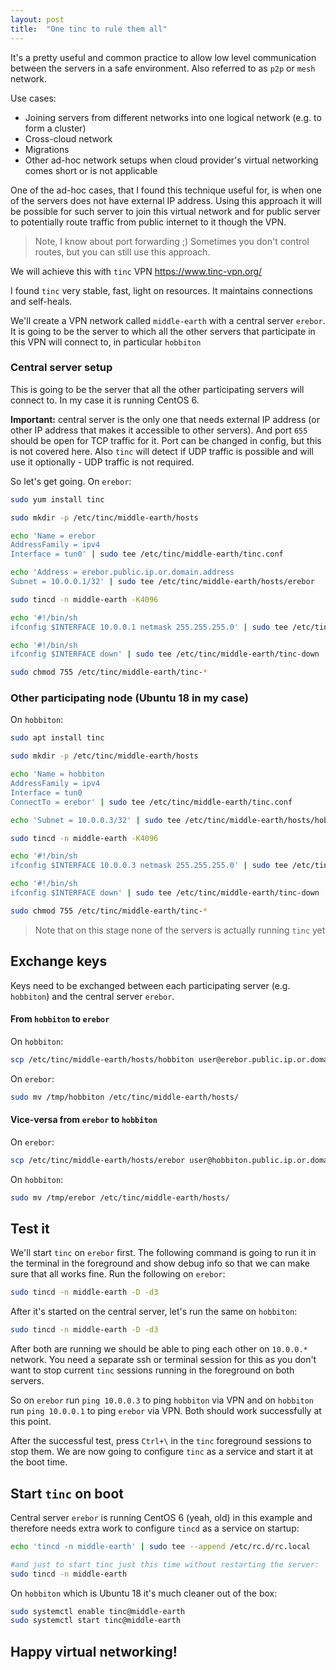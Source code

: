 ```yaml
---
layout: post
title:  "One tinc to rule them all"
---
```


It's a pretty useful and common practice to allow low level communication
between the servers in a safe environment. Also referred to as `p2p` or `mesh`
network.

Use cases:
- Joining servers from different networks into one logical network
  (e.g. to form a cluster)
- Cross-cloud network
- Migrations
- Other ad-hoc network setups when cloud provider's virtual networking
comes short or is not applicable

One of the ad-hoc cases, that I found this technique useful for, is when one of
the servers does not have external IP address. Using this approach it will be
possible for such server to join this virtual network and for public server to
potentially route traffic from public internet to it though the VPN.

> Note, I know about port forwarding ;) Sometimes you don't control routes,
but you can still use this approach.

We will achieve this with `tinc` VPN https://www.tinc-vpn.org/

I found `tinc` very stable, fast, light on resources. It maintains connections
and self-heals.

We'll create a VPN network called `middle-earth` with a central server `erebor`.
It is going to be the server to which all the other servers that participate
in this VPN will connect to, in particular `hobbiton`

### Central server setup
This is going to be the server that all the other participating servers will
connect to. In my case it is running CentOS 6.

**Important:** central server is the only one that needs external IP address
(or other IP address that makes it accessible to other servers). And port `655`
should be open for TCP traffic for it. Port can be changed in config, but this
is not covered here. Also `tinc` will detect if UDP traffic is possible and
will use it optionally - UDP traffic is not required.

So let's get going. On `erebor`:
```bash
sudo yum install tinc

sudo mkdir -p /etc/tinc/middle-earth/hosts

echo 'Name = erebor
AddressFamily = ipv4
Interface = tun0' | sudo tee /etc/tinc/middle-earth/tinc.conf

echo 'Address = erebor.public.ip.or.domain.address
Subnet = 10.0.0.1/32' | sudo tee /etc/tinc/middle-earth/hosts/erebor

sudo tincd -n middle-earth -K4096

echo '#!/bin/sh
ifconfig $INTERFACE 10.0.0.1 netmask 255.255.255.0' | sudo tee /etc/tinc/middle-earth/tinc-up

echo '#!/bin/sh
ifconfig $INTERFACE down' | sudo tee /etc/tinc/middle-earth/tinc-down

sudo chmod 755 /etc/tinc/middle-earth/tinc-*
```

### Other participating node (Ubuntu 18 in my case)
On `hobbiton`:
```bash
sudo apt install tinc

sudo mkdir -p /etc/tinc/middle-earth/hosts

echo 'Name = hobbiton
AddressFamily = ipv4
Interface = tun0
ConnectTo = erebor' | sudo tee /etc/tinc/middle-earth/tinc.conf

echo 'Subnet = 10.0.0.3/32' | sudo tee /etc/tinc/middle-earth/hosts/hobbiton

sudo tincd -n middle-earth -K4096

echo '#!/bin/sh
ifconfig $INTERFACE 10.0.0.3 netmask 255.255.255.0' | sudo tee /etc/tinc/middle-earth/tinc-up

echo '#!/bin/sh
ifconfig $INTERFACE down' | sudo tee /etc/tinc/middle-earth/tinc-down

sudo chmod 755 /etc/tinc/middle-earth/tinc-*
```

> Note that on this stage none of the servers is actually running `tinc` yet

## Exchange keys
Keys need to be exchanged between each participating server (e.g. `hobbiton`)
and the central server `erebor`.

#### From `hobbiton` to `erebor`
On `hobbiton`:
```bash
scp /etc/tinc/middle-earth/hosts/hobbiton user@erebor.public.ip.or.domain.address:/tmp
```
On `erebor`:
```bash
sudo mv /tmp/hobbiton /etc/tinc/middle-earth/hosts/
```

#### Vice-versa from `erebor` to `hobbiton`
On `erebor`:
```bash
scp /etc/tinc/middle-earth/hosts/erebor user@hobbiton.public.ip.or.domain.address:/tmp
```
On `hobbiton`:
```bash
sudo mv /tmp/erebor /etc/tinc/middle-earth/hosts/
```

## Test it
We'll start `tinc` on `erebor` first. The following command is going to run it
in the terminal in the foreground and show debug info so that we can make sure
that all works fine. Run the following on `erebor`:
```bash
sudo tincd -n middle-earth -D -d3
```
After it's started on the central server, let's run the same on `hobbiton`:
```bash
sudo tincd -n middle-earth -D -d3
```
After both are running we should be able to ping each other on `10.0.0.*` network.
You need a separate ssh or terminal session for this as you don't want to stop
current `tinc` sessions running in the foreground on both servers.

So on `erebor` run `ping 10.0.0.3` to ping `hobbiton` via VPN and on `hobbiton`
run `ping 10.0.0.1` to ping `erebor` via VPN. Both should work successfully at
this point.

After the successful test, press `Ctrl+\` in the `tinc` foreground sessions to
stop them. We are now going to configure `tinc` as a service and start it at
the boot time.

## Start `tinc` on boot
Central server `erebor` is running CentOS 6 (yeah, old) in this example
and therefore needs extra work to configure `tincd` as a service on startup:
```bash
echo 'tincd -n middle-earth' | sudo tee --append /etc/rc.d/rc.local

#and just to start tinc just this time without restarting the server:
sudo tincd -n middle-earth
```
On `hobbiton` which is Ubuntu 18 it's much cleaner out of the box:
```bash
sudo systemctl enable tinc@middle-earth
sudo systemctl start tinc@middle-earth
```

## Happy virtual networking!
